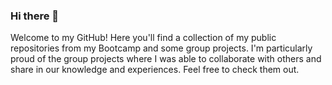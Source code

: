 ### Hi there 👋

Welcome to my GitHub! Here you'll find a collection of my public repositories from my Bootcamp and some group projects.  I'm particularly proud of the group projects where I was able to collaborate with others and share in our knowledge and experiences.  Feel free to check them out.

